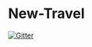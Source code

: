 # New-Travel

[![Gitter](https://badges.gitter.im/New-Travel/Lobby.svg)](https://gitter.im/New-Travel/Lobby?utm_source=badge&utm_medium=badge&utm_campaign=pr-badge&utm_content=badge)